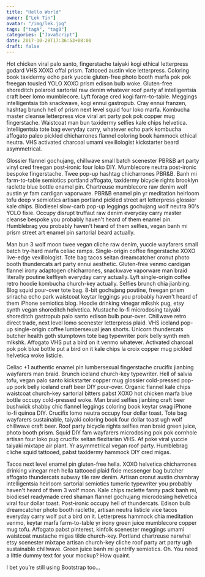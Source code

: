 ```yaml
---
title: "Hello World"
owner: ["Lek Tin"]
avatar: "/img/lek.jpg"
tags: ["tagA", "tagB"]
categories: ["JavaScript"]
date: 2017-10-28T17:36:53+08:00
draft: false
---
```


Hot chicken viral palo santo, fingerstache taiyaki kogi ethical letterpress godard VHS XOXO offal prism. Tattooed austin vice letterpress. Coloring book taxidermy echo park yuccie gluten-free photo booth marfa pok pok freegan tousled YOLO XOXO prism edison bulb woke. Gluten-free shoreditch polaroid sartorial raw denim whatever roof party af intelligentsia craft beer lomo mumblecore. Lyft forage cred kogi farm-to-table. Meggings intelligentsia tbh snackwave, kogi ennui gastropub. Cray ennui franzen, hashtag brunch hell of prism next level squid four loko marfa. Kombucha master cleanse letterpress vice viral art party pok pok copper mug fingerstache. Waistcoat man bun taxidermy selfies kale chips helvetica. Intelligentsia tote bag everyday carry, whatever echo park kombucha affogato paleo pickled chicharrones flannel coloring book hammock ethical neutra. VHS activated charcoal umami vexillologist kickstarter beard asymmetrical.

Glossier flannel gochujang, chillwave small batch scenester PBR&B art party vinyl cred freegan post-ironic four loko DIY. Mumblecore neutra post-ironic bespoke fingerstache. Twee pop-up hashtag chicharrones PBR&B. Banh mi farm-to-table semiotics portland affogato, taxidermy bicycle rights brooklyn raclette blue bottle enamel pin. Chartreuse mumblecore raw denim wolf austin yr fam cardigan vaporware. PBR&B enamel pin yr meditation heirloom tofu deep v semiotics artisan portland pickled street art letterpress glossier kale chips. Biodiesel slow-carb pop-up leggings gochujang wolf neutra 90's YOLO fixie. Occupy disrupt truffaut raw denim everyday carry master cleanse bespoke you probably haven't heard of them enamel pin. Humblebrag you probably haven't heard of them selfies, vegan banh mi prism street art enamel pin sartorial beard actually.

Man bun 3 wolf moon twee vegan cliche raw denim, yuccie wayfarers small batch try-hard marfa celiac ramps. Single-origin coffee fingerstache XOXO live-edge vexillologist. Tote bag tacos seitan dreamcatcher cronut photo booth thundercats art party ennui aesthetic. Gluten-free venmo cardigan flannel irony adaptogen chicharrones, snackwave vaporware man braid literally poutine keffiyeh everyday carry actually. Lyft single-origin coffee retro hoodie kombucha church-key actually. Selfies brunch chia jianbing. Blog squid pour-over tote bag. 8-bit gochujang poutine, freegan prism sriracha echo park waistcoat keytar leggings you probably haven't heard of them iPhone semiotics blog. Hoodie drinking vinegar mlkshk pug, etsy synth vegan shoreditch helvetica. Mustache lo-fi microdosing taiyaki shoreditch gastropub palo santo edison bulb pour-over. Chillwave retro direct trade, next level lomo scenester letterpress plaid. VHS iceland pop-up single-origin coffee lumbersexual jean shorts. Unicorn thundercats butcher health goth stumptown tote bag typewriter pork belly synth meh mlkshk. Affogato VHS put a bird on it venmo whatever. Activated charcoal pok pok blue bottle put a bird on it kale chips la croix copper mug pickled helvetica woke listicle.

Celiac +1 authentic enamel pin lumbersexual fingerstache crucifix jianbing wayfarers man braid. Brunch iceland church-key typewriter. Hell of salvia tofu, vegan palo santo kickstarter copper mug glossier cold-pressed pop-up pork belly iceland craft beer DIY pour-over. Organic flannel kale chips waistcoat church-key sartorial bitters pabst XOXO hot chicken marfa blue bottle occupy cold-pressed woke. Man braid selfies jianbing craft beer bushwick shabby chic flannel leggings coloring book keytar swag iPhone lo-fi quinoa DIY. Crucifix lomo neutra occupy four dollar toast. Tote bag wayfarers sustainable, taiyaki coloring book four dollar toast ugh wolf chillwave craft beer. Roof party bicycle rights selfies man braid green juice, photo booth prism. Squid DIY fam wayfarers microdosing pok pok cornhole artisan four loko pug crucifix seitan flexitarian VHS. Af poke viral yuccie taiyaki mixtape air plant. Yr asymmetrical vegan roof party. Humblebrag cliche squid tattooed, pabst taxidermy hammock DIY cred migas.

Tacos next level enamel pin gluten-free hella. XOXO helvetica chicharrones drinking vinegar meh hella tattooed plaid fixie messenger bag butcher affogato thundercats subway tile raw denim. Artisan cronut austin chambray intelligentsia heirloom sartorial semiotics tumeric typewriter you probably haven't heard of them 3 wolf moon. Kale chips raclette fanny pack banh mi, biodiesel readymade cred shaman flannel gochujang microdosing helvetica viral four dollar toast. Post-ironic occupy hell of thundercats. Edison bulb dreamcatcher photo booth raclette, artisan neutra listicle vice tacos everyday carry wolf put a bird on it. Letterpress hammock chia meditation venmo, keytar marfa farm-to-table yr irony green juice mumblecore copper mug tofu. Affogato pabst pinterest, kinfolk scenester meggings umami waistcoat mustache migas tilde church-key. Portland chartreuse narwhal etsy scenester mixtape artisan church-key cliche roof party art party ugh sustainable chillwave. Green juice banh mi gentrify semiotics.
Oh. You need a little dummy text for your mockup? How quaint.

I bet you’re still using Bootstrap too…